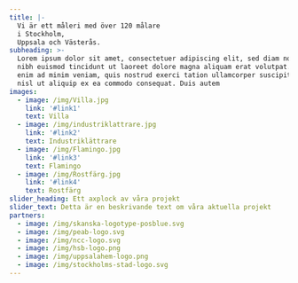 ```yaml
---
title: |-
  Vi är ett måleri med över 120 målare
  i Stockholm,
  Uppsala och Västerås.
subheading: >-
  Lorem ipsum dolor sit amet, consectetuer adipiscing elit, sed diam nonummy
  nibh euismod tincidunt ut laoreet dolore magna aliquam erat volutpat. Ut wisi
  enim ad minim veniam, quis nostrud exerci tation ullamcorper suscipit lobortis
  nisl ut aliquip ex ea commodo consequat. Duis autem
images:
  - image: /img/Villa.jpg
    link: '#link1'
    text: Villa
  - image: /img/industriklattrare.jpg
    link: '#link2'
    text: Industriklättrare
  - image: /img/Flamingo.jpg
    link: '#link3'
    text: Flamingo
  - image: /img/Rostfärg.jpg
    link: '#link4'
    text: Rostfärg
slider_heading: Ett axplock av våra projekt
slider_text: Detta är en beskrivande text om våra aktuella projekt
partners:
  - image: /img/skanska-logotype-posblue.svg
  - image: /img/peab-logo.svg
  - image: /img/ncc-logo.svg
  - image: /img/hsb-logo.png
  - image: /img/uppsalahem-logo.png
  - image: /img/stockholms-stad-logo.svg
---
```


